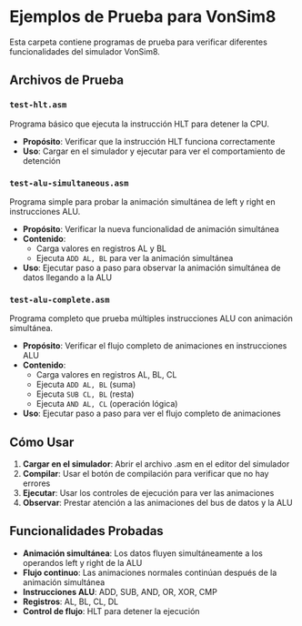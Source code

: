 # Ejemplos de Prueba para VonSim8

Esta carpeta contiene programas de prueba para verificar diferentes funcionalidades del simulador VonSim8.

## Archivos de Prueba

### `test-hlt.asm`
Programa básico que ejecuta la instrucción HLT para detener la CPU.
- **Propósito**: Verificar que la instrucción HLT funciona correctamente
- **Uso**: Cargar en el simulador y ejecutar para ver el comportamiento de detención

### `test-alu-simultaneous.asm`
Programa simple para probar la animación simultánea de left y right en instrucciones ALU.
- **Propósito**: Verificar la nueva funcionalidad de animación simultánea
- **Contenido**: 
  - Carga valores en registros AL y BL
  - Ejecuta `ADD AL, BL` para ver la animación simultánea
- **Uso**: Ejecutar paso a paso para observar la animación simultánea de datos llegando a la ALU

### `test-alu-complete.asm`
Programa completo que prueba múltiples instrucciones ALU con animación simultánea.
- **Propósito**: Verificar el flujo completo de animaciones en instrucciones ALU
- **Contenido**:
  - Carga valores en registros AL, BL, CL
  - Ejecuta `ADD AL, BL` (suma)
  - Ejecuta `SUB CL, BL` (resta)
  - Ejecuta `AND AL, CL` (operación lógica)
- **Uso**: Ejecutar paso a paso para ver el flujo completo de animaciones

## Cómo Usar

1. **Cargar en el simulador**: Abrir el archivo .asm en el editor del simulador
2. **Compilar**: Usar el botón de compilación para verificar que no hay errores
3. **Ejecutar**: Usar los controles de ejecución para ver las animaciones
4. **Observar**: Prestar atención a las animaciones del bus de datos y la ALU

## Funcionalidades Probadas

- **Animación simultánea**: Los datos fluyen simultáneamente a los operandos left y right de la ALU
- **Flujo continuo**: Las animaciones normales continúan después de la animación simultánea
- **Instrucciones ALU**: ADD, SUB, AND, OR, XOR, CMP
- **Registros**: AL, BL, CL, DL
- **Control de flujo**: HLT para detener la ejecución 